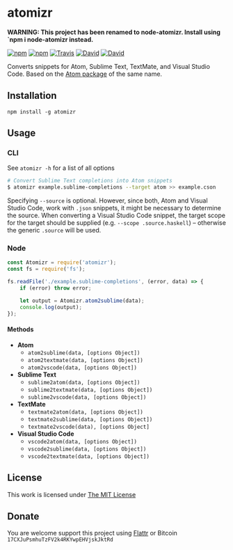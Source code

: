 # atomizr

**WARNING: This project has been renamed to node-atomizr. Install using `npm i node-atomizr instead.**

[![npm](https://img.shields.io/npm/l/atomizr.svg?style=flat-square)](https://www.npmjs.org/package/atomizr)
[![npm](https://img.shields.io/npm/v/atomizr.svg?style=flat-square)](https://www.npmjs.org/package/atomizr)
[![Travis](https://img.shields.io/travis/idleberg/atomizr.js.svg?style=flat-square)](https://travis-ci.org/idleberg/atomizr.js)
[![David](https://img.shields.io/david/idleberg/atomizr.js.svg?style=flat-square)](https://david-dm.org/idleberg/atomizr.js)
[![David](https://img.shields.io/david/dev/idleberg/atomizr.js.svg?style=flat-square)](https://david-dm.org/idleberg/atomizr.js?type=dev)


Converts snippets for Atom, Sublime Text, TextMate, and Visual Studio Code. Based on the [Atom package](https://github.com/idleberg/atom-atomizr) of the same name.

## Installation

`npm install -g atomizr`

## Usage

### CLI

See `atomizr -h` for a list of all options

```bash
# Convert Sublime Text completions into Atom snippets
$ atomizr example.sublime-completions --target atom >> example.cson
```

Specifying `--source` is optional. However, since both, Atom and Visual Studio Code, work with `.json` snippets, it might be necessary to determine the source. When converting a Visual Studio Code snippet, the target scope for the target should be supplied (e.g. `--scope .source.haskell`) – otherwise the generic `.source` will be used.

### Node

```js
const Atomizr = require('atomizr');
const fs = require('fs');

fs.readFile('./example.sublime-completions', (error, data) => {
    if (error) throw error;

    let output = Atomizr.atom2sublime(data);
    console.log(output);
});
```

#### Methods

* **Atom**
    * `atom2sublime(data, [options Object])`
    * `atom2textmate(data, [options Object])`
    * `atom2vscode(data, [options Object])`
* **Sublime Text**
    * `sublime2atom(data, [options Object])`
    * `sublime2textmate(data, [options Object])`
    * `sublime2vscode(data, [options Object])`
* **TextMate**
    * `textmate2atom(data, [options Object])`
    * `textmate2sublime(data, [options Object])`
    * `textmate2vscode(data), [options Object]`
* **Visual Studio Code**
    * `vscode2atom(data, [options Object])`
    * `vscode2sublime(data, [options Object])`
    * `vscode2textmate(data, [options Object])`

## License

This work is licensed under [The MIT License](https://opensource.org/licenses/MIT)

## Donate

You are welcome support this project using [Flattr](https://flattr.com/submit/auto?user_id=idleberg&url=https://github.com/idleberg/atomizr.js) or Bitcoin `17CXJuPsmhuTzFV2k4RKYwpEHVjskJktRd`